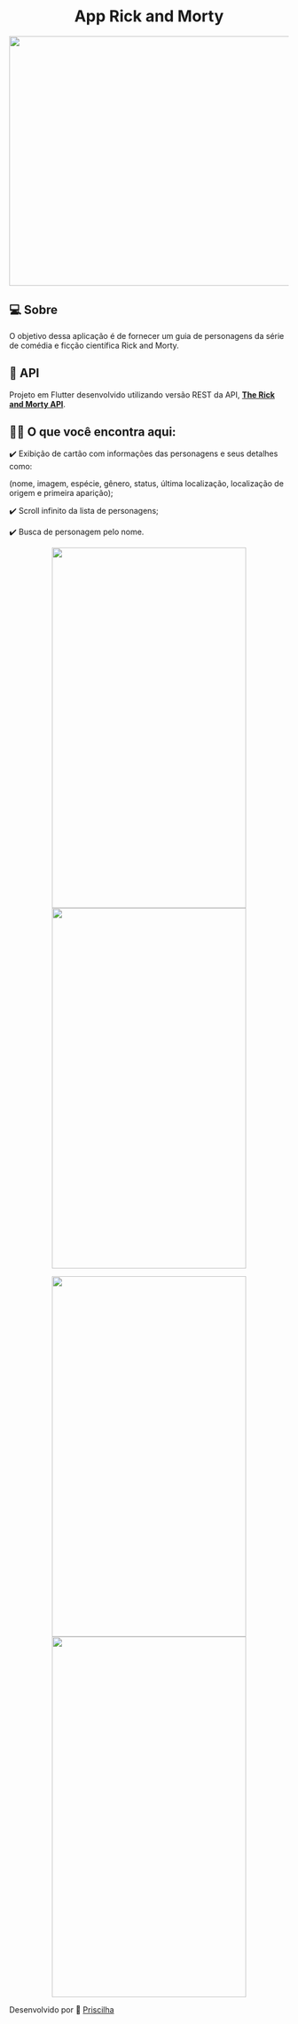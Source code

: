 <h1 align="center">
App Rick and Morty  </h1>
  
</p>

<p align="center">
 <img src="https://deadline.com/wp-content/uploads/2021/03/RM_S5_PR-e1617069027251.png" width="850" height="450"> 
</p>

## :computer: Sobre    

O objetivo dessa aplicação é de fornecer um guia de personagens da série de comédia e ficção científica Rick and Morty.

## :rocket: API
Projeto em Flutter desenvolvido utilizando versão REST da API, [**The Rick and Morty API**](https://rickandmortyapi.com/).
   


## :woman_shrugging: O que você encontra aqui:   

:heavy_check_mark: Exibição de cartão com informações das personagens e seus detalhes como:<br />

(nome, imagem, espécie, gênero, status, última localização, localização de origem e primeira aparição);<br />

:heavy_check_mark: Scroll infinito da lista de personagens;<br />

:heavy_check_mark: Busca de personagem pelo nome.<br />


<p align="center">
<img src="https://user-images.githubusercontent.com/81052476/181997096-00e7c4fd-5836-404f-b9be-bcee623192c3.png" width="350" height="650">


<img src="https://user-images.githubusercontent.com/81052476/181997118-18339c90-4542-4a25-82f8-c5260bdea633.png" width="350" height="650">
 </p>

<p align="center">
<img src="https://user-images.githubusercontent.com/81052476/182001818-f236c662-bf11-4ba2-aba1-ba7a157663c4.png" width="350" height="650">


<img src="https://user-images.githubusercontent.com/81052476/182001828-780bfdcf-4db4-48dd-b970-9519a3eeeade.png" width="350" height="650">


 </p>
  
Desenvolvido por :rocket: [Priscilha](https://github.com/priscilha)
